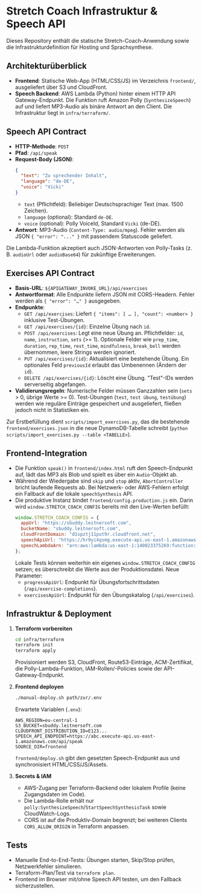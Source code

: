 # Stretch Coach Infrastruktur & Speech API

Dieses Repository enthält die statische Stretch-Coach-Anwendung sowie die Infrastrukturdefinition für Hosting und Sprachsynthese.

## Architekturüberblick

- **Frontend**: Statische Web-App (HTML/CSS/JS) im Verzeichnis `frontend/`, ausgeliefert über S3 und CloudFront.
- **Speech Backend**: AWS Lambda (Python) hinter einem HTTP API Gateway-Endpunkt. Die Funktion ruft Amazon Polly (`SynthesizeSpeech`) auf und liefert MP3-Audio als binäre Antwort an den Client. Die Infrastruktur liegt in `infra/terraform/`.

## Speech API Contract

- **HTTP-Methode**: `POST`
- **Pfad**: `/api/speak`
- **Request-Body (JSON)**:
  ```json
  {
    "text": "Zu sprechender Inhalt",
    "language": "de-DE",
    "voice": "Vicki"
  }
  ```
  - `text` (Pflichtfeld): Beliebiger Deutschsprachiger Text (max. 1500 Zeichen).
  - `language` (optional): Standard `de-DE`.
  - `voice` (optional): Polly VoiceId, Standard `Vicki` (de-DE).
- **Antwort**: MP3-Audio (`Content-Type: audio/mpeg`). Fehler werden als JSON `{ "error": "..." }` mit passendem Statuscode geliefert.

Die Lambda-Funktion akzeptiert auch JSON-Antworten von Polly-Tasks (z. B. `audioUrl` oder `audioBase64`) für zukünftige Erweiterungen.

## Exercises API Contract

- **Basis-URL**: `${APIGATEWAY_INVOKE_URL}/api/exercises`
- **Antwortformat**: Alle Endpunkte liefern JSON mit CORS-Headern. Fehler werden als `{ "error": "…" }` ausgegeben.
- **Endpunkte**:
  - `GET /api/exercises`: Liefert `{ "items": [ … ], "count": <number> }` inklusive Test-Übungen.
  - `GET /api/exercises/{id}`: Einzelne Übung nach `id`.
  - `POST /api/exercises`: Legt eine neue Übung an. Pflichtfelder: `id`, `name`, `instruction`, `sets` (>= 1). Optionale Felder wie `prep_time`, `duration`, `rep_time`, `rest_time`, `mindfulness`, `break_bell` werden übernommen, leere Strings werden ignoriert.
  - `PUT /api/exercises/{id}`: Aktualisiert eine bestehende Übung. Ein optionales Feld `previousId` erlaubt das Umbenennen (Ändern der `id`).
  - `DELETE /api/exercises/{id}`: Löscht eine Übung. "Test"-IDs werden serverseitig abgefangen.
- **Validierungsregeln**: Numerische Felder müssen Ganzzahlen sein (`sets` > 0, übrige Werte >= 0). Test-Übungen (`test`, `test übung`, `testübung`) werden wie reguläre Einträge gespeichert und ausgeliefert, fließen jedoch nicht in Statistiken ein.

Zur Erstbefüllung dient `scripts/import_exercises.py`, das die bestehende `frontend/exercises.json` in die neue DynamoDB-Tabelle schreibt (`python scripts/import_exercises.py --table <TABELLE>`).

## Frontend-Integration

- Die Funktion `speak()` in `frontend/index.html` ruft den Speech-Endpunkt auf, lädt das MP3 als Blob und spielt es über ein `Audio`-Objekt ab.
- Während der Wiedergabe sind `skip` und `stop` aktiv, `AbortController` bricht laufende Requests ab. Bei Netzwerk- oder AWS-Fehlern erfolgt ein Fallback auf die lokale `speechSynthesis` API.
- Die produktive Instanz bindet `frontend/config.production.js` ein. Darin wird `window.STRETCH_COACH_CONFIG` bereits mit den Live-Werten befüllt:
  ```js
  window.STRETCH_COACH_CONFIG = {
    appUrl: "https://sbuddy.leitnersoft.com",
    bucketName: "sbuddy.leitnersoft.com",
    cloudFrontDomain: "d1spztj11put9r.cloudfront.net",
    speechApiUrl: "https://hr9yi4qsmg.execute-api.us-east-1.amazonaws.com/api/speak",
    speechLambdaArn: "arn:aws:lambda:us-east-1:140023375269:function:stretch-coach-speech",
  };
  ```
  Lokale Tests können weiterhin ein eigenes `window.STRETCH_COACH_CONFIG` setzen; es überschreibt die Werte aus der Produktionsdatei.
  Neue Parameter:
  - `progressApiUrl`: Endpunkt für Übungsfortschrittsdaten (`/api/exercise-completions`).
  - `exercisesApiUrl`: Endpunkt für den Übungskatalog (`/api/exercises`).

## Infrastruktur & Deployment

1. **Terraform vorbereiten**
   ```bash
   cd infra/terraform
   terraform init
   terraform apply
   ```
   Provisioniert werden S3, CloudFront, Route53-Einträge, ACM-Zertifikat, die Polly-Lambda-Funktion, IAM-Rollen/-Policies sowie der API-Gateway-Endpunkt.

2. **Frontend deployen**
   ```bash
   ./manual-deploy.sh path/zur/.env
   ```
   Erwartete Variablen (`.env`):
   ```env
   AWS_REGION=eu-central-1
   S3_BUCKET=sbuddy.leitnersoft.com
   CLOUDFRONT_DISTRIBUTION_ID=E123...
   SPEECH_API_ENDPOINT=https://abc.execute-api.us-east-1.amazonaws.com/api/speak
   SOURCE_DIR=frontend
   ```
   `frontend/deploy.sh` gibt den gesetzten Speech-Endpunkt aus und synchronisiert HTML/CSS/JS/Assets.

3. **Secrets & IAM**
   - AWS-Zugang per Terraform-Backend oder lokalem Profile (keine Zugangsdaten im Code).
   - Die Lambda-Rolle erhält nur `polly:SynthesizeSpeech`/`StartSpeechSynthesisTask` sowie CloudWatch-Logs.
   - CORS ist auf die Produktiv-Domain begrenzt; bei weiteren Clients `CORS_ALLOW_ORIGIN` in Terraform anpassen.

## Tests

- Manuelle End-to-End-Tests: Übungen starten, Skip/Stop prüfen, Netzwerkfehler simulieren.
- Terraform-Plan/Test via `terraform plan`.
- Frontend im Browser mit/ohne Speech API testen, um den Fallback sicherzustellen.
